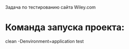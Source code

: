 Задача по тестированию сайта Wiley.com
# Команда запуска проекта: 
clean -Denvironment=application test
